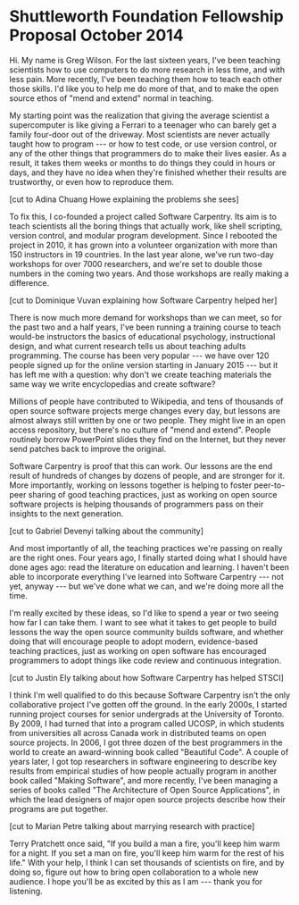 Shuttleworth Foundation Fellowship Proposal October 2014
========================================================

Hi.  My name is Greg Wilson.  For the last sixteen years, I've been
teaching scientists how to use computers to do more research in less
time, and with less pain.  More recently, I've been teaching them how
to teach each other those skills.  I'd like you to help me do more of
that, and to make the open source ethos of "mend and extend" normal in
teaching.

My starting point was the realization that giving the average
scientist a supercomputer is like giving a Ferrari to a teenager who
can barely get a family four-door out of the driveway.  Most
scientists are never actually taught how to program --- or how to test
code, or use version control, or any of the other things that
programmers do to make their lives easier.  As a result, it takes them
weeks or months to do things they could in hours or days, and they
have no idea when they're finished whether their results are
trustworthy, or even how to reproduce them.

[cut to Adina Chuang Howe explaining the problems she sees]

To fix this, I co-founded a project called Software Carpentry.  Its
aim is to teach scientists all the boring things that actually work,
like shell scripting, version control, and modular program
development.  Since I rebooted the project in 2010, it has grown into
a volunteer organization with more than 150 instructors in 19
countries.  In the last year alone, we've run two-day workshops for
over 7000 researchers, and we're set to double those numbers in the
coming two years.  And those workshops are really making a difference.

[cut to Dominique Vuvan explaining how Software Carpentry helped her]

There is now much more demand for workshops than we can meet, so for
the past two and a half years, I've been running a training course to
teach would-be instructors the basics of educational psychology,
instructional design, and what current research tells us about
teaching adults programming.  The course has been very popular --- we
have over 120 people signed up for the online version starting in
January 2015 --- but it has left me with a question: why don't we
create teaching materials the same way we write encyclopedias and
create software?

Millions of people have contributed to Wikipedia, and tens of
thousands of open source software projects merge changes every day,
but lessons are almost always still written by one or two people.
They might live in an open access repository, but there's no culture
of "mend and extend".  People routinely borrow PowerPoint slides they
find on the Internet, but they never send patches back to improve the
original.

Software Carpentry is proof that this can work.  Our lessons are the
end result of hundreds of changes by dozens of people, and are
stronger for it.  More importantly, working on lessons together is
helping to foster peer-to-peer sharing of good teaching practices,
just as working on open source software projects is helping thousands
of programmers pass on their insights to the next generation.

[cut to Gabriel Devenyi talking about the community]

And most importantly of all, the teaching practices we're passing on
really are the right ones.  Four years ago, I finally started doing
what I should have done ages ago: read the literature on education and
learning.  I haven't been able to incorporate everything I've learned
into Software Carpentry --- not yet, anyway --- but we've done what we
can, and we're doing more all the time.

I'm really excited by these ideas, so I'd like to spend a year or two
seeing how far I can take them.  I want to see what it takes to get
people to build lessons the way the open source community builds
software, and whether doing that will encourage people to adopt
modern, evidence-based teaching practices, just as working on open
software has encouraged programmers to adopt things like code review
and continuous integration.

[cut to Justin Ely talking about how Software Carpentry has helped STSCI]

I think I'm well qualified to do this because Software Carpentry isn't
the only collaborative project I've gotten off the ground.  In the
early 2000s, I started running project courses for senior undergrads
at the University of Toronto.  By 2009, I had turned that into a
program called UCOSP, in which students from universities all across
Canada work in distributed teams on open source projects.  In 2006, I
got three dozen of the best programmers in the world to create an
award-winning book called "Beautiful Code".  A couple of years later,
I got top researchers in software engineering to describe key results
from empirical studies of how people actually program in another book
called "Making Software", and more recently, I've been managing a
series of books called "The Architecture of Open Source Applications",
in which the lead designers of major open source projects describe how
their programs are put together.

[cut to Marian Petre talking about marrying research with practice]

Terry Pratchett once said, "If you build a man a fire, you'll keep him
warm for a night.  If you set a man on fire, you'll keep him warm for
the rest of his life."  With your help, I think I can set thousands of
scientists on fire, and by doing so, figure out how to bring open
collaboration to a whole new audience.  I hope you'll be as excited by
this as I am --- thank you for listening.
